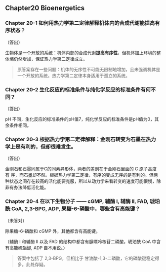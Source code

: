 ## Chapter20 Bioenergetics

### Chapter 20-1 如何用热力学第二定律解释机体内的合成代谢能提高有序状态？

（答出）

生物体是一个开放的系统：机体内部的合成代谢**提高有序性**，但机体加上环境的整体熵仍然增加，保证热力学第二定律成立。

> 原答案存在一些问题：机体的无序性不可能无限制地增加，且未强调机体是一个开放的系统。热力学第二定律本身适用于孤立的系统。



### Chapter 20-2 生化反应的标准条件与纯化学反应的标准条件有何不同？

（答出）

pH 不同，生化反应的标准条件的pH值7，纯化学反应的标准条件是pH值为0，其余条件相同。



### Chapter 20-3 根据热力学第二定律解释：金刚石转变为石墨在热力学上是有利的，但却很难发生。

（答出）

金刚石和石墨同属于C的同素异形体，两者的差别在于金刚石里面的 C 原子高度有 序，而石墨却不然。根据热力学第二定律，有序的变成无序的是有利的。但两种状态之间存在较高的活化能要克服，所以从动力学来看转变的速度可能很慢，除非有办法降低活化能。



### Chapter 20-4 在以下生物分子 —— cGMP, 辅酶 I, 辅酶 II, FAD, 琥珀酰 CoA, 2,3-BPG, ADP, 果糖-6-磷酸中，哪些含有高能键？

（未答对）

除果糖-6-磷酸和 cGMP 外，其他都含有高能键。

（辅酶 I 和辅酶 II 以及 FAD 的结构中都含有腺嘌呤核苷二磷酸，琥珀酰 CoA 中含有高能硫酯键, ADP 自不用说。）

> 答案中包括了 2,3-BPG，但相比于 甘油酸-1,3-二磷酸，它的磷酸键稳定得多。此处存疑。

